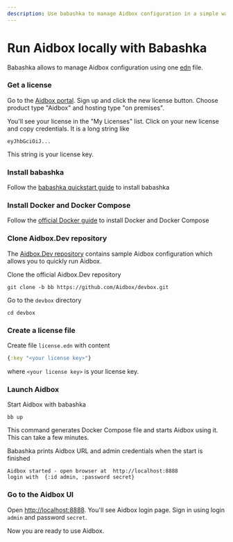 ```yaml
---
description: Use babashka to manage Aidbox configuration in a simple way
---
```


# Run Aidbox locally with Babashka

Babashka allows to manage Aidbox configuration using one [edn](https://learnxinyminutes.com/docs/edn/) file.

### Get a license

Go to the [Aidbox portal](https://aidbox.app). Sign up and click the new license button. Choose product type "Aidbox" and hosting type "on premises".

You'll see your license in the "My Licenses" list. Click on your new license and copy credentials. It is a long string like

```
eyJhbGciOiJ...
```

This string is your license key.

### Install babashka

Follow the [babashka quickstart guide](https://github.com/babashka/babashka#quickstart) to install babashka

### Install Docker and Docker Compose

Follow the [official Docker guide](https://docs.docker.com/compose/install/#install-compose) to install Docker and Docker Compose

### Clone Aidbox.Dev repository

The [Aidbox.Dev repository](https://github.com/Aidbox/devbox) contains sample Aidbox configuration which allows you to quickly run Aidbox.

Clone the official Aidbox.Dev repository

```
git clone -b bb https://github.com/Aidbox/devbox.git
```

Go to the `devbox` directory

```
cd devbox
```

### Create a license file

Create file `license.edn` with content

```clojure
{:key "<your license key>"}
```

where `<your license key>` is your license key.

### Launch Aidbox

Start Aidbox with babashka

```
bb up
```

This command generates Docker Compose file and starts Aidbox using it. This can take a few minutes.

Babashka prints Aidbox URL and admin credentials when the start is finished

```
Aidbox started - open browser at  http://localhost:8888
login with  {:id admin, :password secret}
```

### Go to the Aidbox UI

Open [http://localhost:8888](http://localhost:8888). You'll see Aidbox login page. Sign in using login `admin` and password `secret`.

Now you are ready to use Aidbox.
